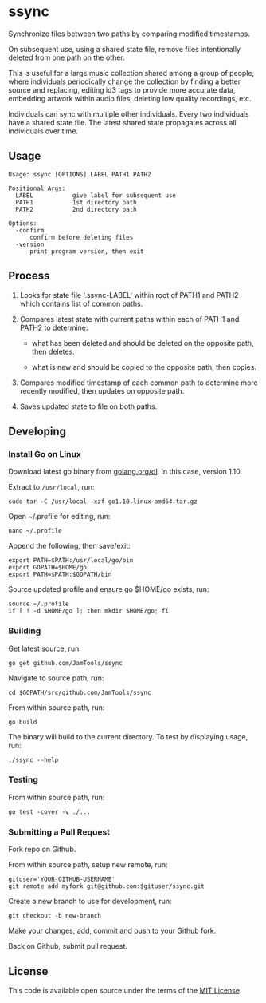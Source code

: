 # ssync

Synchronize files between two paths by comparing modified timestamps.

On subsequent use, using a shared state file, remove files intentionally deleted from one path on the other.

This is useful for a large music collection shared among a group of people, where individuals periodically change the collection by finding a better source and replacing, editing id3 tags to provide more accurate data, embedding artwork within audio files, deleting low quality recordings, etc.

Individuals can sync with multiple other individuals. Every two individuals have a shared state file. The latest shared state propagates across all individuals over time.

## Usage

```
Usage: ssync [OPTIONS] LABEL PATH1 PATH2

Positional Args:
  LABEL           give label for subsequent use
  PATH1           1st directory path
  PATH2           2nd directory path

Options:
  -confirm
      confirm before deleting files
  -version
      print program version, then exit
```

## Process

1. Looks for state file '.ssync-LABEL' within root of PATH1 and PATH2 which contains list of common paths.

2. Compares latest state with current paths within each of PATH1 and PATH2 to determine:

   * what has been deleted and should be deleted on the opposite path, then deletes.

   * what is new and should be copied to the opposite path, then copies.

3. Compares modified timestamp of each common path to determine more recently modified, then updates on opposite path.

4. Saves updated state to file on both paths.

## Developing

### Install Go on Linux

Download latest go binary from [golang.org/dl](https://golang.org/dl/). In this case, version 1.10.

Extract to `/usr/local`, run:

    sudo tar -C /usr/local -xzf go1.10.linux-amd64.tar.gz

Open ~/.profile for editing, run:

    nano ~/.profile

Append the following, then save/exit:

    export PATH=$PATH:/usr/local/go/bin
    export GOPATH=$HOME/go
    export PATH=$PATH:$GOPATH/bin

Source updated profile and ensure go $HOME/go exists, run:

    source ~/.profile
    if [ ! -d $HOME/go ]; then mkdir $HOME/go; fi

### Building

Get latest source, run:

    go get github.com/JamTools/ssync

Navigate to source path, run:

    cd $GOPATH/src/github.com/JamTools/ssync

From within source path, run:

    go build

The binary will build to the current directory. To test by displaying usage, run:

    ./ssync --help

### Testing

From within source path, run:

    go test -cover -v ./...

### Submitting a Pull Request

Fork repo on Github.

From within source path, setup new remote, run:

    gituser='YOUR-GITHUB-USERNAME'
    git remote add myfork git@github.com:$gituser/ssync.git

Create a new branch to use for development, run:

    git checkout -b new-branch

Make your changes, add, commit and push to your Github fork.

Back on Github, submit pull request.

## License

This code is available open source under the terms of the [MIT License](http://opensource.org/licenses/MIT).
